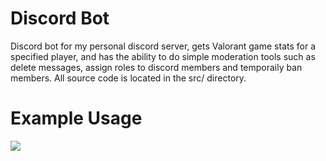 # Discord Bot
Discord bot for my personal discord server, gets Valorant game stats for a specified player, and has the ability to do simple moderation tools such as delete messages, assign roles to discord members and temporaily ban members. All source code is located in the src/ directory.  
# Example Usage
![](https://github.com/festrada68/Project-Files/blob/master/discordexample.PNG)
